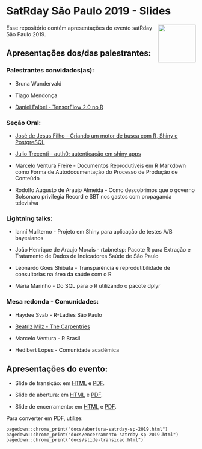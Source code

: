 # SatRday São Paulo 2019 - Slides

<img src="https://raw.githubusercontent.com/satRdays/saopaulo2019_slides/master/docs/img/satrdaysp.png" height="100"  align="right">

Esse repositório contém apresentações do evento satRday São Paulo 2019.


## Apresentações dos/das palestrantes:

### Palestrantes convidados(as):

-  Bruna Wundervald

- Tiago Mendonça

- [Daniel Falbel - TensorFlow 2.0 no R](https://dfalbel.github.io/talks/2019-11-satrday)

### Seção Oral:
- [José de Jesus Filho - Criando um motor de busca com R, Shiny e PostgreSQL](https://jjesusfilho.github.io/FullTextSearch/)

- [Julio Trecenti - auth0: autenticação em shiny apps](https://jtrecenti.github.io/slides/satrday/)

- Marcelo Ventura Freire - Documentos Reprodutíveis em R Markdown como Forma de Autodocumentação do Processo de Produção de Conteúdo

- Rodolfo Augusto de Araujo Almeida - Como descobrimos que o governo Bolsonaro privilegia Record e SBT nos gastos com propaganda televisiva



### Lightning talks:

- Ianní Muliterno - Projeto em Shiny para aplicação de testes A/B bayesianos

- João Henrique de Araujo Morais - rtabnetsp: Pacote R para Extração e Tratamento de Dados de Indicadores Saúde de São Paulo

- Leonardo Goes Shibata - Transparência e reprodutibilidade de consultorias na área da saúde com o R

- Maria Marinho - Do SQL para o R utilizando o pacote dplyr


### Mesa redonda - Comunidades:

- Haydee Svab - R-Ladies São Paulo 

- [Beatriz Milz - The Carpentries](https://beatrizmilz.github.io/slides_satRday_Carpentries/)

- Marcelo Ventura - R Brasil

- Hedibert Lopes - Comunidade acadêmica


## Apresentações do evento:

- Slide de transição: em [HTML](https://satRdays.github.io/saopaulo2019_slides/slide-transicao.html) e [PDF](https://satRdays.github.io/saopaulo2019_slides/slide-transicao.pdf).


- Slide de abertura: em [HTML](https://satRdays.github.io/saopaulo2019_slides/abertura-satrday-sp-2019.html) e [PDF](https://satRdays.github.io/saopaulo2019_slides/abertura-satrday-sp-2019.pdf).


- Slide de encerramento: em [HTML](https://satRdays.github.io/saopaulo2019_slides/encerramento-satrday-sp-2019.html) e [PDF](https://satRdays.github.io/saopaulo2019_slides/encerramento-satrday-sp-2019.pdf).

Para converter em PDF, utilize:

```
pagedown::chrome_print("docs/abertura-satrday-sp-2019.html")
pagedown::chrome_print("docs/encerramento-satrday-sp-2019.html")
pagedown::chrome_print("docs/slide-transicao.html")
```
